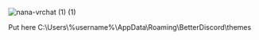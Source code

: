 ![nana-vrchat (1) (1)](https://user-images.githubusercontent.com/70062694/200174778-8f799a85-1e6f-49b6-b316-fdd90b222eec.gif)

Put here C:\Users\\%username%\AppData\Roaming\BetterDiscord\themes
